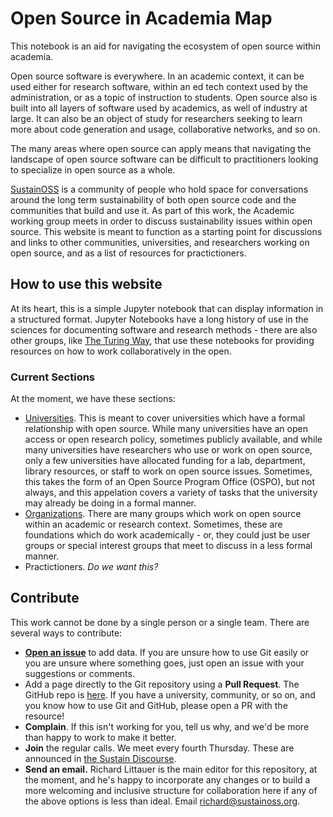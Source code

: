 # Open Source in Academia Map

This notebook is an aid for navigating the ecosystem of open source within academia.

Open source software is everywhere. In an academic context, it can be used either for research software, within an ed tech context used by the administration, or as a topic of instruction to students. Open source also is built into all layers of software used by academics, as well of industry at large. It can also be an object of study for researchers seeking to learn more about code generation and usage, collaborative networks, and so on.

The many areas where open source can apply means that navigating the landscape of open source software can be difficult to practitioners looking to specialize in open source as a whole. 

[SustainOSS](https://sustainoss.org) is a community of people who hold space for conversations around the long term sustainability of both open source code and the communities that build and use it. As part of this work, the Academic working group meets in order to discuss sustainability issues within open source. This website is meant to function as a starting point for discussions and links to other communities, universities, and researchers working on open source, and as a list of resources for practictioners.

## How to use this website

At its heart, this is a simple Jupyter notebook that can display information in a structured format. Jupyter Notebooks have a long history of use in the sciences for documenting software and research methods - there are also other groups, like [The Turing Way](https://the-turing-way.netlify.app/index.html), that use these notebooks for providing resources on how to work collaboratively in the open.

### Current Sections

At the moment, we have these sections:

- [Universities](./universities.md). This is meant to cover universities which have a formal relationship with open source. While many universities have an open access or open research policy, sometimes publicly available, and while many universities have researchers who use or work on open source, only a few universities have allocated funding for a lab, department, library resources, or staff to work on open source issues. Sometimes, this takes the form of an Open Source Program Office (OSPO), but not always, and this appelation covers a variety of tasks that the university may already be doing in a formal manner.
- [Organizations](./organizations.md). There are many groups which work on open source within an academic or research context. Sometimes, these are foundations which do work academically - or, they could just be user groups or special interest groups that meet to discuss in a less formal manner. 
- Practictioners. _Do we want this?_

## Contribute

This work cannot be done by a single person or a single team. There are several ways to contribute:

- [**Open an issue**](https://github.com/sustainers/academic-map/issues/new) to add data. If you are unsure how to use Git easily or you are unsure where something goes, just open an issue with your suggestions or comments. 
- Add a page directly to the Git repository using a **Pull Request**. The GitHub repo is [here](https://github.com/sustainers/academic-map/). If you have a university, community, or so on, and you know how to use Git and GitHub, please open a PR with the resource! 
- **Complain**. If this isn't working for you, tell us why, and we'd be more than happy to work to make it better.
- **Join** the regular calls. We meet every fourth Thursday. These are announced in [the Sustain Discourse](https://discourse.sustainoss.org/).
- **Send an email.** Richard Littauer is the main editor for this repository, at the moment, and he's happy to incorporate any changes or to build a more welcoming and inclusive structure for collaboration here if any of the above options is less than ideal. Email [richard@sustainoss.org](mailto:richard@sustainoss.org).
